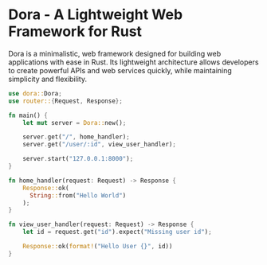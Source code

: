 # Dora - A Lightweight Web Framework for Rust

Dora is a minimalistic, web framework designed for building web applications with ease in Rust.
Its lightweight architecture allows developers to create powerful APIs and web services quickly, while maintaining simplicity and flexibility.

```rust
use dora::Dora;
use router::{Request, Response};

fn main() {
    let mut server = Dora::new();

    server.get("/", home_handler);
    server.get("/user/:id", view_user_handler);

    server.start("127.0.0.1:8000");
}

fn home_handler(request: Request) -> Response {
    Response::ok(
      String::from("Hello World")
    );
}

fn view_user_handler(request: Request) -> Response {
    let id = request.get("id").expect("Missing user id");

    Response::ok(format!("Hello User {}", id))
}

```

